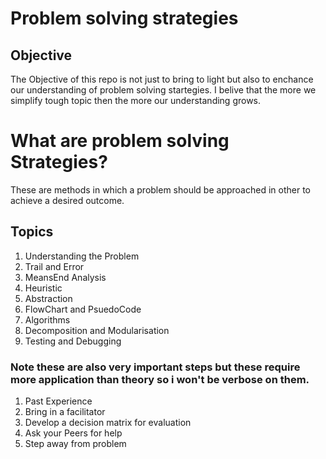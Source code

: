 # Problem solving strategies

## Objective
The Objective of this repo is not just to bring to light but also to enchance our understanding of problem solving startegies. I belive that the more we simplify tough topic then the more our understanding grows.


# What are problem solving Strategies?

These are methods in which a problem should be approached in other to achieve a desired outcome.


## Topics
1. Understanding the Problem
2. Trail and Error
3. MeansEnd Analysis
4. Heuristic 
5. Abstraction
6. FlowChart and PsuedoCode
7. Algorithms
8. Decomposition and Modularisation
9. Testing and Debugging



### Note these are also very important steps but these require more application than theory so i won't be verbose on them.
 1. Past Experience
 2. Bring in a facilitator
 3. Develop a decision matrix for evaluation
 4. Ask your Peers for help
 5. Step away from problem